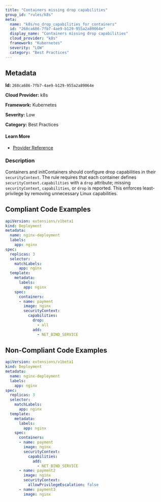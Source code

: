 ```yaml
---
title: "Containers missing drop capabilities"
group_id: "rules/k8s"
meta:
  name: "k8s/no_drop_capabilities_for_containers"
  id: "268ca686-7fb7-4ae9-b129-955a2a89064e"
  display_name: "Containers missing drop capabilities"
  cloud_provider: "k8s"
  framework: "Kubernetes"
  severity: "LOW"
  category: "Best Practices"
---
```

## Metadata

**Id:** `268ca686-7fb7-4ae9-b129-955a2a89064e`

**Cloud Provider:** k8s

**Framework:** Kubernetes

**Severity:** Low

**Category:** Best Practices

#### Learn More

 - [Provider Reference](https://kubernetes.io/docs/concepts/workloads/pods/init-containers/)

### Description

 Containers and initContainers should configure drop capabilities in their `securityContext`. The rule requires that each container defines `securityContext.capabilities` with a `drop` attribute; missing `securityContext`, `capabilities`, or `drop` is reported. This enforces least-privilege by removing unnecessary Linux capabilities.


## Compliant Code Examples
```yaml
apiVersion: extensions/v1beta1
kind: Deployment
metadata:
  name: nginx-deployment
  labels:
    app: nginx
spec:
  replicas: 3
  selector:
    matchLabels:
      app: nginx
  template:
    metadata:
      labels:
        app: nginx
    spec:
      containers:
      - name: payment
        image: nginx
        securityContext:
          capabilities:
            drop:
              - all
            add:
              - NET_BIND_SERVICE
```
## Non-Compliant Code Examples
```yaml
apiVersion: extensions/v1beta1
kind: Deployment
metadata:
  name: nginx-deployment
  labels:
    app: nginx
spec:
  replicas: 3
  selector:
    matchLabels:
      app: nginx
  template:
    metadata:
      labels:
        app: nginx
    spec:
      containers:
      - name: payment
        image: nginx
        securityContext:
          capabilities:
            add:
              - NET_BIND_SERVICE
      - name: payment2
        image: nginx
        securityContext:
          allowPrivilegeEscalation: false
      - name: payment3
        image: nginx

```